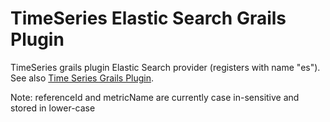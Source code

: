 TimeSeries Elastic Search Grails Plugin
=======================================

TimeSeries grails plugin Elastic Search provider (registers with name "es"). See also [Time Series Grails Plugin](https://github.com/bertramdev/timeseries).

Note: referenceId and metricName are currently case in-sensitive and stored in lower-case
